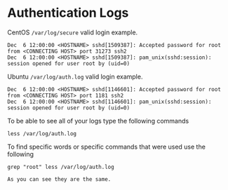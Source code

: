 # Authentication Logs

CentOS `/var/log/secure` valid login example.

```shell
Dec  6 12:00:00 <HOSTNAME> sshd[1509387]: Accepted password for root from <CONNECTING HOST> port 31273 ssh2
Dec  6 12:00:00 <HOSTNAME> sshd[1509387]: pam_unix(sshd:session): session opened for user root by (uid=0)

```

Ubuntu `/var/log/auth.log` valid login example.

```shell
Dec  6 12:00:00 <HOSTNAME> sshd[1146601]: Accepted password for root from <CONNECTING HOST> port 1181 ssh2
Dec  6 12:00:00 <HOSTNAME> sshd[1146601]: pam_unix(sshd:session): session opened for user root by (uid=0)

```
To be able to see all of your logs type the following commands
```
less /var/log/auth.log
```
To find specific words or specific commands that were used use the following
```
grep "root" less /var/log/auth.log 

As you can see they are the same.
